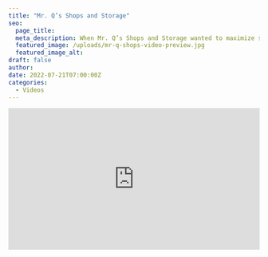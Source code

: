 ```yaml
---
title: "Mr. Q’s Shops and Storage"
seo:
  page_title:
  meta_description: When Mr. Q’s Shops and Storage wanted to maximize space for their storage business, Fox Structures delivered results by helping to add a climate-controlled storage unit to their commercial property.
  featured_image: /uploads/mr-q-shops-video-preview.jpg
  featured_image_alt:
draft: false
author:
date: 2022-07-21T07:00:00Z
categories:
  - Videos
---
```


<div class="wistia_responsive_padding" style="padding:56.25% 0 0 0;position:relative;"><div class="wistia_responsive_wrapper" style="height:100%;left:0;position:absolute;top:0;width:100%;"><iframe src="https://fast.wistia.net/embed/iframe/oknxtd95j4?videoFoam=true" title="Fox Structures Mr. Qs Shops and Storage Video" allow="autoplay; fullscreen" allowtransparency="true" frameborder="0" scrolling="no" class="wistia_embed" name="wistia_embed" msallowfullscreen width="100%" height="100%"></iframe></div></div>
  <script src="https://fast.wistia.net/assets/external/E-v1.js" async></script>